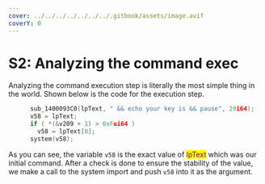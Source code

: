 ```yaml
---
cover: ../../../../../../../.gitbook/assets/image.avif
coverY: 0
---
```


# S2: Analyzing the command exec

Analyzing the command execution step is literally the most simple thing in the world. Shown below is the code for the execution step.

```cpp
      sub_1400093C0(lpText, " && echo your key is && pause", 29i64);
      v58 = lpText;
      if ( *(&v209 + 1) > 0xFui64 )
        v58 = lpText[0];
      system(v58);
```

As you can see, the variable `v58` is the exact value of <mark style="color:purple;">lpText</mark> which was our initial command. After a check is done to ensure the stability of the value, we make a call to the system import and push `v58` into it as the argument.

